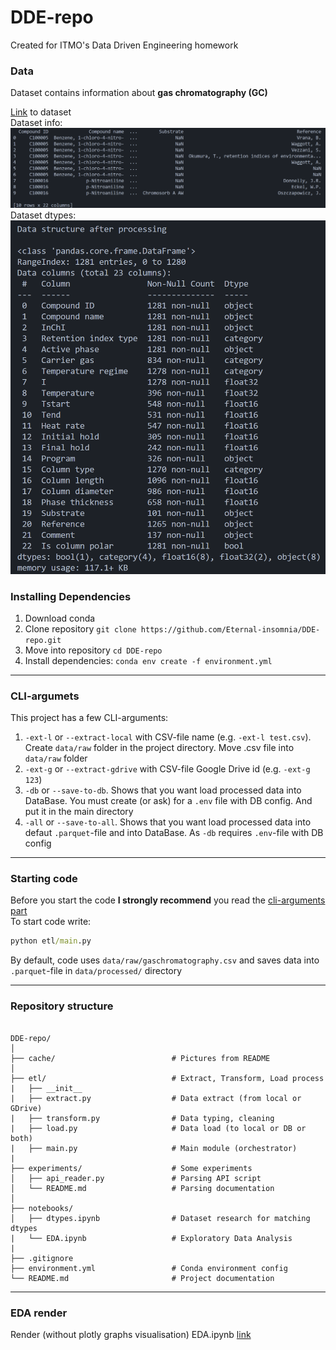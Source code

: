 # DDE-repo
Created for ITMO's Data Driven Engineering homework

### Data
Dataset contains information about **gas chromatography (GC)**

[Link](https://drive.google.com/file/d/1twkoRrET6qJqgXPzG9jzrMqQikSzi1Ok/view?usp=sharing) to dataset  
Dataset info:
![read_data_result](cache/read_data_result.png)
Dataset dtypes:
![data_dtypes](cache/data_processing_result.png)

### Installing Dependencies
1. Download conda
2. Clone repository ```git clone https://github.com/Eternal-insomnia/DDE-repo.git```
3. Move into repository ```cd DDE-repo```
4. Install dependencies: ```conda env create -f environment.yml```

---

### CLI-argumets
This project has a few CLI-arguments:  
1. `-ext-l` or `--extract-local` with CSV-file name (e.g. `-ext-l test.csv`). Create `data/raw` folder in the project directory. Move .csv file into `data/raw` folder
2. `-ext-g` or `--extract-gdrive` with CSV-file Google Drive id (e.g. `-ext-g 123`)
3. `-db` or `--save-to-db`. Shows that you want load processed data into DataBase. You must create (or ask) for a `.env` file with DB config. And put it in the main directory
4. `-all` or `--save-to-all`. Shows that you want load processed data into defaut `.parquet`-file and into DataBase. As `-db` requires `.env`-file with DB config

---

### Starting code
Before you start the code **I strongly recommend** you read the [cli-arguments part](#cli-arguments)  
To start code write:  
```cmd
python etl/main.py
```  
By default, code uses `data/raw/gaschromatography.csv` and saves data into `.parquet`-file in `data/processed/` directory

---

### Repository structure
```

DDE-repo/
│
├── cache/                          # Pictures from README
│
├── etl/                            # Extract, Transform, Load process
|   ├── __init__
|   ├── extract.py                  # Data extract (from local or GDrive)
|   ├── transform.py                # Data typing, cleaning
|   ├── load.py                     # Data load (to local or DB or both)
|   ├── main.py                     # Main module (orchestrator)
|
├── experiments/                    # Some experiments
│   ├── api_reader.py               # Parsing API script
│   └── README.md                   # Parsing documentation
│
├── notebooks/                       
│   ├── dtypes.ipynb                # Dataset research for matching dtypes
|   └── EDA.ipynb                   # Exploratory Data Analysis
|
├── .gitignore
├── environment.yml                 # Conda environment config
└── README.md                       # Project documentation

```

---

### EDA render
Render (without plotly graphs visualisation) EDA.ipynb [link](https://nbviewer.org/github/Eternal-insomnia/DDE-repo/blob/main/notebooks/EDA.ipynb)
